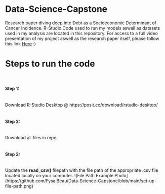 # Data-Science-Capstone
Research paper diving deep into Debt as a Socioeconomic Determinant of Cancer Incidence.
R-Studio Code used to run my models aswell as datasets used in my analysis are located in this repository. 
For access to a full video presentation of my project aswell as the research paper itself, 
please follow this link [Here](https://fysalbeau.github.io/datacap.html) :)

<h1>Steps to run the code</h1><br>
<h4>Step 1:</h4><br>
Download R-Studio Desktop @ https://posit.co/download/rstudio-desktop/ <br>
<br>
<h4>Step 2:</h4><br>
Download all files in repo<br>
<br>
<h4>Step 2:</h4><br>
Update the <b>read_csv()</b> filepath with the file path of the appropriate .csv file located locally on your computer.
![File Path Example Photo](https://github.com/FysalBeau/Data-Science-Capstone/blob/main/set-up-file-path.png)

